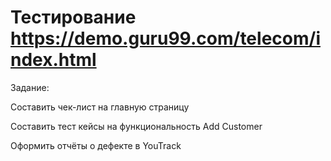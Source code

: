 # Тестирование https://demo.guru99.com/telecom/index.html 

Задание:

Составить чек-лист на главную страницу

Составить тест кейсы на функциональность Add Customer

Оформить отчёты о дефекте в YouTrack
